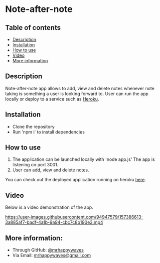 # Note-after-note

## Table of contents
- [Description](#description)
- [Installation](#installation)
- [How to use](#how-to-use)
- [Video](#video)
- [More information](#more-information)

## Description
Note-after-note app allows to add, view and delete notes whenever note taking is something a user is looking forward to. User can run the app locally or deploy to a service such as  [Heroku](https://dashboard.heroku.com/).

## Installation
- Clone the repository
- Run 'npm i' to install dependencies

## How to use
1. The application can be launched locally with 'node app.js' The app is listening on port 3001.
2. User can add, view and delete notes. 

You can check out the deployed application running on heroku [here](https://note-after-note.herokuapp.com/).

## Video 
Below is a video demonstration of the app.

https://user-images.githubusercontent.com/94947579/157386613-3a885af7-badf-4a1b-9a94-cbc7c8b190e3.mp4


## More information:
- Through GitHub: [@mrhappywaves](https://github.com/mrhappywaves)
- Via Email: mrhappywaves@gmail.com
